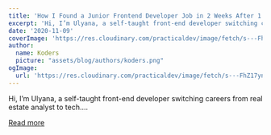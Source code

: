 ```yaml
---
title: 'How I Found a Junior Frontend Developer Job in 2 Weeks After 1 Year of Self-learning'
excerpt: 'Hi, I’m Ulyana, a self-taught front-end developer switching careers from real estate analyst to tech....'
date: '2020-11-09'
coverImage: 'https://res.cloudinary.com/practicaldev/image/fetch/s---FhZ17yn--/c_imagga_scale,f_auto,fl_progressive,h_420,q_auto,w_1000/https://dev-to-uploads.s3.amazonaws.com/i/mad8dhrv1vhfbkzz392d.png'
author:
  name: Koders
  picture: "assets/blog/authors/koders.png"
ogImage:
  url: 'https://res.cloudinary.com/practicaldev/image/fetch/s---FhZ17yn--/c_imagga_scale,f_auto,fl_progressive,h_420,q_auto,w_1000/https://dev-to-uploads.s3.amazonaws.com/i/mad8dhrv1vhfbkzz392d.png'
---
```


Hi, I’m Ulyana, a self-taught front-end developer switching careers from real estate analyst to tech....

[Read more](https://dev.to/ulyavrubel/how-i-found-a-junior-frontend-developer-job-in-2-weeks-after-1-year-of-self-learning-1lbn)

